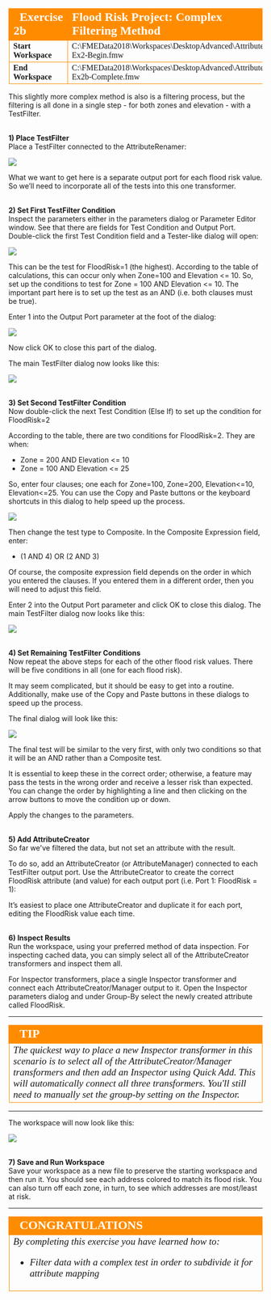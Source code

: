 <!--Exercise Section-->


<table style="border-spacing: 0px;border-collapse: collapse;font-family:serif">
<tr>
<td style="vertical-align:middle;background-color:darkorange;border: 2px solid darkorange">
<i class="fa fa-cogs fa-lg fa-pull-left fa-fw" style="color:white;padding-right: 12px;vertical-align:text-top"></i>
<span style="color:white;font-size:x-large;font-weight: bold">Exercise 2b</span>
</td>
<td style="border: 2px solid darkorange;background-color:darkorange;color:white">
<span style="color:white;font-size:x-large;font-weight: bold">Flood Risk Project: Complex Filtering Method</span>
</td>
</tr>

<tr>
<td style="border: 1px solid darkorange; font-weight: bold">Start Workspace</td>
<td style="border: 1px solid darkorange">C:\FMEData2018\Workspaces\DesktopAdvanced\Attributes-Ex2-Begin.fmw</td>
</tr>

<tr>
<td style="border: 1px solid darkorange; font-weight: bold">End Workspace</td>
<td style="border: 1px solid darkorange">C:\FMEData2018\Workspaces\DesktopAdvanced\Attributes-Ex2b-Complete.fmw</td>
</tr>

</table>

This slightly more complex method is also is a filtering process, but the filtering is all done in a single step - for both zones and elevation - with a TestFilter.


<br>**1) Place TestFilter**
<br>Place a TestFilter connected to the AttributeRenamer:

![](./Images/Img1.225.Ex2b.TestFilterOnCanvas.png)

What we want to get here is a separate output port for each flood risk value. So we’ll need to incorporate all of the tests into this one transformer.


<br>**2) Set First TestFilter Condition**
<br>Inspect the parameters either in the parameters dialog or Parameter Editor window. See that there are fields for Test Condition and Output Port. Double-click the first Test Condition field and a Tester-like dialog will open:

![](./Images/Img1.226.Ex2b.TestFilterFirstCondition.png) 

This can be the test for FloodRisk=1 (the highest). According to the table of calculations, this can occur only when Zone=100 and Elevation <= 10. So, set up the conditions to test for Zone = 100 AND Elevation <= 10. The important part here is to set up the test as an AND (i.e. both clauses must be true).

Enter 1 into the Output Port parameter at the foot of the dialog:

![](./Images/Img1.227.Ex2b.TestFilterFirstConditionSetup.png) 

Now click OK to close this part of the dialog.

The main TestFilter dialog now looks like this:

![](./Images/Img1.228.Ex2b.TestFilterAfterFirstCondition.png) 


<br>**3) Set Second TestFilter Condition**
<br>Now double-click the next Test Condition (Else If) to set up the condition for FloodRisk=2

According to the table, there are two conditions for FloodRisk=2. They are when:

- Zone = 200 AND Elevation <= 10
- Zone = 100 AND Elevation <= 25

So, enter four clauses; one each for Zone=100, Zone=200, Elevation<=10, Elevation<=25. You can use the Copy and Paste buttons or the keyboard shortcuts in this dialog to help speed up the process. 

![](./Images/Img1.229.Ex2b.TestFilterSecondConditionSetup.png) 

Then change the test type to Composite. In the Composite Expression field, enter:

- (1 AND 4) OR (2 AND 3)

Of course, the composite expression field depends on the order in which you entered the clauses. If you entered them in a different order, then you will need to adjust this field.

Enter 2 into the Output Port parameter and click OK to close this dialog. The main TestFilter dialog now looks like this:

![](./Images/Img1.231.Ex2b.TestFilterAfterSecondCondition.png) 


<br>**4) Set Remaining TestFilter Conditions**
<br>Now repeat the above steps for each of the other flood risk values. There will be five conditions in all (one for each flood risk). 

It may seem complicated, but it should be easy to get into a routine. Additionally, make use of the Copy and Paste buttons in these dialogs to speed up the process.

The final dialog will look like this:

![](./Images/Img1.232.Ex2b.FinalTestFilter.png)  

The final test will be similar to the very first, with only two conditions so that it will be an AND rather than a Composite test.

It is essential to keep these in the correct order; otherwise, a feature may pass the tests in the wrong order and receive a lesser risk than expected. You can change the order by highlighting a line and then clicking on the arrow buttons to move the condition up or down. 

Apply the changes to the parameters.


<br>**5) Add AttributeCreator**
<br>So far we've filtered the data, but not set an attribute with the result. 

To do so, add an AttributeCreator (or AttributeManager) connected to each TestFilter output port. Use the AttributeCreator to create the correct FloodRisk attribute (and value) for each output port (i.e. Port 1: FloodRisk = 1):

It’s easiest to place one AttributeCreator and duplicate it for each port, editing the FloodRisk value each time.


<br>**6) Inspect Results**
<br>Run the workspace, using your preferred method of data inspection. For inspecting cached data, you can simply select all of the AttributeCreator transformers and inspect them all.

For Inspector transformers, place a single Inspector transformer and connect each AttributeCreator/Manager output to it. Open the Inspector parameters dialog and under Group-By select the newly created attribute called FloodRisk.

---

<!--Tip Section--> 

<table style="border-spacing: 0px">
<tr>
<td style="vertical-align:middle;background-color:darkorange;border: 2px solid darkorange">
<i class="fa fa-info-circle fa-lg fa-pull-left fa-fw" style="color:white;padding-right: 12px;vertical-align:text-top"></i>
<span style="color:white;font-size:x-large;font-weight: bold;font-family:serif">TIP</span>
</td>
</tr>

<tr>
<td style="border: 1px solid darkorange">
<span style="font-family:serif; font-style:italic; font-size:larger">
The quickest way to place a new Inspector transformer in this scenario is to select all of the AttributeCreator/Manager transformers and then add an Inspector using Quick Add. This will automatically connect all three transformers. You'll still need to manually set the group-by setting on the Inspector.
</span>
</td>
</tr>
</table>

---

The workspace will now look like this:

![](./Images/Img1.233.Ex2b.FinalWorkspace.png)


<br>**7) Save and Run Workspace**
<br>Save your workspace as a new file to preserve the starting workspace and then run it. You should see each address colored to match its flood risk. You can also turn off each zone, in turn, to see which addresses are most/least at risk.

---

<!--Exercise Congratulations Section--> 

<table style="border-spacing: 0px">
<tr>
<td style="vertical-align:middle;background-color:darkorange;border: 2px solid darkorange">
<i class="fa fa-thumbs-o-up fa-lg fa-pull-left fa-fw" style="color:white;padding-right: 12px;vertical-align:text-top"></i>
<span style="color:white;font-size:x-large;font-weight: bold;font-family:serif">CONGRATULATIONS</span>
</td>
</tr>

<tr>
<td style="border: 1px solid darkorange">
<span style="font-family:serif; font-style:italic; font-size:larger">
By completing this exercise you have learned how to:
<ul><li>Filter data with a complex test in order to subdivide it for attribute mapping</li></ul>
</span>
</td>
</tr>
</table>